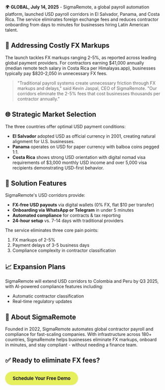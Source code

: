 🌍 **GLOBAL, July 14, 2025** - 
SigmaRemote, a global payroll automation platform, launched USD payroll corridors in El Salvador, Panama, and Costa Rica. The service eliminates foreign exchange fees and reduces contractor onboarding from days to minutes for businesses hiring Latin American talent.

## 💸 Addressing Costly FX Markups

The launch tackles FX markups ranging 2-5%, as reported across leading global payment providers. For contractors earning $41,000 annually (median remote tech salary in Costa Rica per Himalayas.app), businesses typically pay $820-2,050 in unnecessary FX fees.

> "Traditional payroll systems create unnecessary friction through FX markups and delays," said Kevin Jaspal, CEO of SigmaRemote.
> "Our corridors eliminate the 2-5% fees that cost businesses thousands per contractor annually."

## 🌐 Strategic Market Selection

The three countries offer optimal USD payment conditions:

- **El Salvador** adopted USD as official currency in 2001, creating natural alignment for U.S. businesses.
- **Panama** operates on USD for paper currency with balboa coins pegged 1:1.
- **Costa Rica** shows strong USD orientation with digital nomad visa requirements of $3,000 monthly USD income and over 5,000 visa recipients demonstrating USD-first behavior.

## 🚀 Solution Features

SigmaRemote's USD corridors provide:

- **FX-free USD payouts** via digital wallets (0% FX, flat $10 per transfer)
- **Onboarding via WhatsApp or Telegram** in under 5 minutes
- **Automated compliance** for contracts & tax reporting
- **24-hour setup** vs. 7-14 days with traditional providers

The service eliminates three core pain points:

1. FX markups of 2-5%
2. Payment delays of 3-5 business days
3. Compliance complexity in contractor classification

## 📈 Expansion Plans

SigmaRemote will extend USD corridors to Colombia and Peru by Q3 2025, with AI-powered compliance features including:

- Automatic contractor classification
- Real-time regulatory updates

## 🧠 About SigmaRemote

Founded in 2022, SigmaRemote automates global contractor payroll and compliance for fast-scaling companies. With infrastructure across 180+ countries, SigmaRemote helps businesses eliminate FX markups, onboard in minutes, and stay compliant - without needing a finance team.

## ✅ Ready to eliminate FX fees?

<div style="margin-bottom: 1.5rem;"></div>

<a href="/contact" class="cta-button">Schedule Your Free Demo</a>

<style>
.cta-button {
  display: inline-block;
  background-color: hsl(64,83%,65%);
  color: black;
  padding: 12px 24px;
  border-radius: 9999px;
  font-size: 15px;
  font-weight: 600;
  text-decoration: none;
  box-shadow: 0 1px 3px rgba(0,0,0,0.1);
  transition: box-shadow 0.2s;
  margin-bottom: 2rem;
}
.cta-button:hover {
  box-shadow: 0 6px 24px rgba(0,0,0,0.12);
}
</style>

